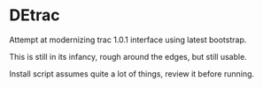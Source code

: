 DEtrac
======

Attempt at modernizing trac 1.0.1 interface using latest bootstrap.

This is still in its infancy, rough around the edges, but still usable.

Install script assumes quite a lot of things, review it before running.

